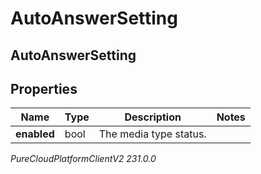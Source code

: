 # AutoAnswerSetting

## AutoAnswerSetting

## Properties

|Name | Type | Description | Notes|
|------------ | ------------- | ------------- | -------------|
| **enabled** | bool | The media type status. | |



_PureCloudPlatformClientV2 231.0.0_
